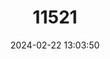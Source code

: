 ---
title: "11521"
category: "Leopoldamys siporanus"
draft: false
date: 2024-02-22 13:03:50
languages:
  English: ["Mentawai Long-tailed Giant Rat", "Mentawai Archipelago Leopoldamys"]
---